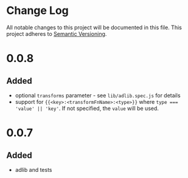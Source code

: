 # Change Log
All notable changes to this project will be documented in this file.
This project adheres to [Semantic Versioning](http://semver.org/).

# 0.0.8
## Added
- optional `transforms` parameter - see `lib/adlib.spec.js` for details
- support for `{{<key>:<transformFnName>:<type>}}` where `type === 'value' || 'key'`. If not specified, the `value` will be used.

# 0.0.7
## Added
- adlib and tests
